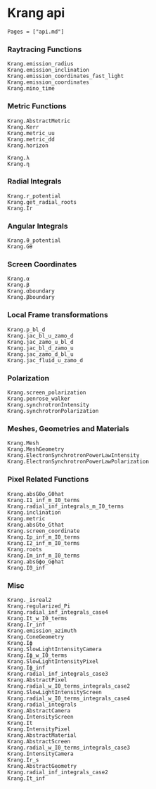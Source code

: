 # Krang api

```@index
Pages = ["api.md"]
```

### Raytracing Functions
```@docs
Krang.emission_radius
Krang.emission_inclination
Krang.emission_coordinates_fast_light
Krang.emission_coordinates
Krang.mino_time
```

### Metric Functions
```@docs
Krang.AbstractMetric
Krang.Kerr
Krang.metric_uu
Krang.metric_dd
Krang.horizon
```

```@docs
Krang.λ
Krang.η
```

### Radial Integrals
```@docs
Krang.r_potential
Krang.get_radial_roots
Krang.Ir
```

### Angular Integrals
```@docs
Krang.θ_potential
Krang.Gθ
```

### Screen Coordinates
```@docs
Krang.α
Krang.β
Krang.αboundary
Krang.βboundary
```

### Local Frame transformations
```@docs
Krang.p_bl_d
Krang.jac_bl_u_zamo_d
Krang.jac_zamo_u_bl_d
Krang.jac_bl_d_zamo_u
Krang.jac_zamo_d_bl_u
Krang.jac_fluid_u_zamo_d
```

### Polarization
```@docs
Krang.screen_polarization
Krang.penrose_walker
Krang.synchrotronIntensity
Krang.synchrotronPolarization
```

### Meshes, Geometries and Materials
```@docs
Krang.Mesh
Krang.MeshGeometry
Krang.ElectronSynchrotronPowerLawIntensity
Krang.ElectronSynchrotronPowerLawPolarization
```

### Pixel Related Functions
```@docs
Krang.absGθo_Gθhat
Krang.I1_inf_m_I0_terms
Krang.radial_inf_integrals_m_I0_terms
Krang.inclination
Krang.metric
Krang.absGto_Gthat
Krang.screen_coordinate
Krang.Ip_inf_m_I0_terms
Krang.I2_inf_m_I0_terms
Krang.roots
Krang.Im_inf_m_I0_terms
Krang.absGϕo_Gϕhat
Krang.I0_inf
```

### Misc
```@docs
Krang._isreal2
Krang.regularized_Pi
Krang.radial_inf_integrals_case4 
Krang.It_w_I0_terms 
Krang.Ir_inf 
Krang.emission_azimuth 
Krang.ConeGeometry
Krang.Iϕ 
Krang.SlowLightIntensityCamera
Krang.Iϕ_w_I0_terms 
Krang.SlowLightIntensityPixel
Krang.Iϕ_inf 
Krang.radial_inf_integrals_case3 
Krang.AbstractPixel
Krang.radial_w_I0_terms_integrals_case2 
Krang.SlowLightIntensityScreen
Krang.radial_w_I0_terms_integrals_case4 
Krang.radial_integrals 
Krang.AbstractCamera
Krang.IntensityScreen
Krang.It 
Krang.IntensityPixel
Krang.AbstractMaterial
Krang.AbstractScreen
Krang.radial_w_I0_terms_integrals_case3 
Krang.IntensityCamera
Krang.Ir_s 
Krang.AbstractGeometry
Krang.radial_inf_integrals_case2 
Krang.It_inf 
```


